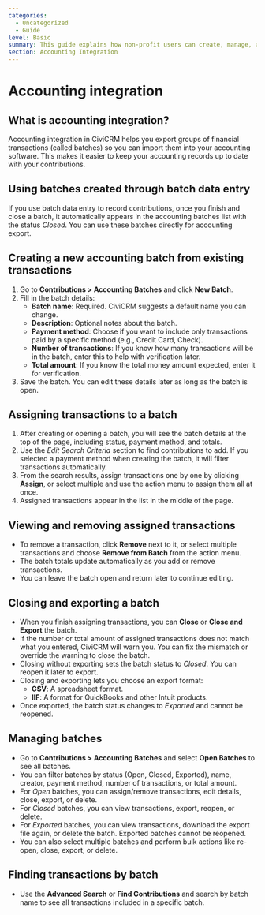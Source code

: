 ```yaml
---
categories:
  - Uncategorized
  - Guide  
level: Basic  
summary: This guide explains how non-profit users can create, manage, and export accounting batches in CiviCRM to integrate contribution transactions with their accounting software.  
section: Accounting Integration  
---
```


# Accounting integration

## What is accounting integration?

Accounting integration in CiviCRM helps you export groups of financial transactions (called batches) so you can import them into your accounting software. This makes it easier to keep your accounting records up to date with your contributions.

## Using batches created through batch data entry

If you use batch data entry to record contributions, once you finish and close a batch, it automatically appears in the accounting batches list with the status *Closed*. You can use these batches directly for accounting export.

## Creating a new accounting batch from existing transactions

1. Go to **Contributions > Accounting Batches** and click **New Batch**.  
2. Fill in the batch details:  
   - **Batch name**: Required. CiviCRM suggests a default name you can change.  
   - **Description**: Optional notes about the batch.  
   - **Payment method**: Choose if you want to include only transactions paid by a specific method (e.g., Credit Card, Check).  
   - **Number of transactions**: If you know how many transactions will be in the batch, enter this to help with verification later.  
   - **Total amount**: If you know the total money amount expected, enter it for verification.  
3. Save the batch. You can edit these details later as long as the batch is open.

## Assigning transactions to a batch

1. After creating or opening a batch, you will see the batch details at the top of the page, including status, payment method, and totals.  
2. Use the *Edit Search Criteria* section to find contributions to add. If you selected a payment method when creating the batch, it will filter transactions automatically.  
3. From the search results, assign transactions one by one by clicking **Assign**, or select multiple and use the action menu to assign them all at once.  
4. Assigned transactions appear in the list in the middle of the page.

## Viewing and removing assigned transactions

- To remove a transaction, click **Remove** next to it, or select multiple transactions and choose **Remove from Batch** from the action menu.  
- The batch totals update automatically as you add or remove transactions.  
- You can leave the batch open and return later to continue editing.

## Closing and exporting a batch

- When you finish assigning transactions, you can **Close** or **Close and Export** the batch.  
- If the number or total amount of assigned transactions does not match what you entered, CiviCRM will warn you. You can fix the mismatch or override the warning to close the batch.  
- Closing without exporting sets the batch status to *Closed*. You can reopen it later to export.  
- Closing and exporting lets you choose an export format:  
  - **CSV**: A spreadsheet format.  
  - **IIF**: A format for QuickBooks and other Intuit products.  
- Once exported, the batch status changes to *Exported* and cannot be reopened.

## Managing batches

- Go to **Contributions > Accounting Batches** and select **Open Batches** to see all batches.  
- You can filter batches by status (Open, Closed, Exported), name, creator, payment method, number of transactions, or total amount.  
- For *Open* batches, you can assign/remove transactions, edit details, close, export, or delete.  
- For *Closed* batches, you can view transactions, export, reopen, or delete.  
- For *Exported* batches, you can view transactions, download the export file again, or delete the batch. Exported batches cannot be reopened.  
- You can also select multiple batches and perform bulk actions like re-open, close, export, or delete.

## Finding transactions by batch

- Use the **Advanced Search** or **Find Contributions** and search by batch name to see all transactions included in a specific batch.
